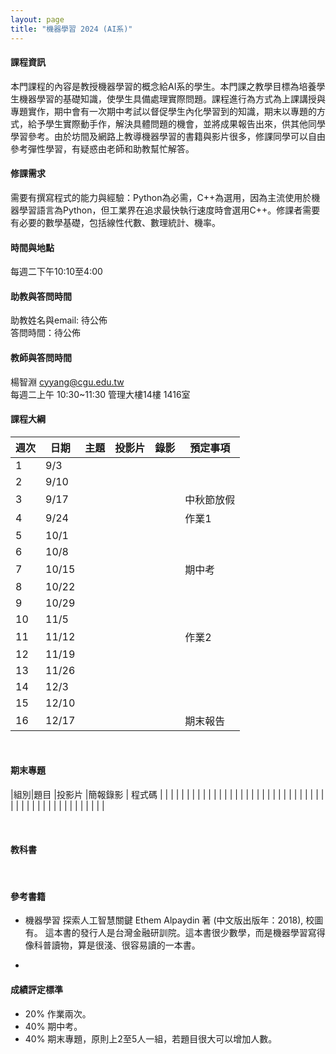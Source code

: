 ```yaml
---
layout: page
title: "機器學習 2024 (AI系)"
---
```

<!---
開課序號 63550
-->

#### 課程資訊
本門課程的內容是教授機器學習的概念給AI系的學生。本門課之教學目標為培養學生機器學習的基礎知識，使學生具備處理實際問題。課程進行為方式為上課講授與專題實作，期中會有一次期中考試以督促學生內化學習到的知識，期末以專題的方式，給予學生實際動手作，解決具體問題的機會，並將成果報告出來，供其他同學學習參考。由於坊間及網路上教導機器學習的書籍與影片很多，修課同學可以自由參考彈性學習，有疑惑由老師和助教幫忙解答。

#### 修課需求
需要有撰寫程式的能力與經驗：Python為必需，C++為選用，因為主流使用於機器學習語言為Python，但工業界在追求最快執行速度時會選用C++。修課者需要有必要的數學基礎，包括線性代數、數理統計、機率。

#### 時間與地點
每週二下午10:10至4:00<br/>

#### 助教與答問時間
助教姓名與email: 待公佈 <br/>
答問時間：待公佈  <br/>

#### 教師與答問時間
楊智淵 cyyang@cgu.edu.tw <br/>
每週二上午 10:30~11:30 管理大樓14樓 1416室<br/>

#### 課程大綱

|週次|日期  |主題                       |投影片     |錄影         | 預定事項 |
|--- |---   |---                        |---         |---         |---       |
|1   |9/3   |                           |            |            |          |
|2   |9/10  |                           |            |            |          |
|3   |9/17  |                           |            |            |中秋節放假|
|4   |9/24  |                           |            |            |作業1     |
|5   |10/1  |                           |            |            |          |
|6   |10/8  |                           |            |            |          |
|7   |10/15 |                           |            |            |期中考    |
|8   |10/22 |                           |            |            |          |
|9   |10/29 |                           |            |            |          |
|10  |11/5  |                           |            |            |          |
|11  |11/12 |                           |            |            |作業2     |
|12  |11/19 |                           |            |            |          |
|13  |11/26 |                           |            |            |          |
|14  |12/3  |                           |            |            |          |
|15  |12/10 |                           |            |            |          |
|16  |12/17 |                           |            |            |期末報告  |

<br/>

#### 期末專題

|組別|題目                               |投影片                  |簡報錄影 | 程式碼  |
|   |                                   |                        |        |         |
|   |                                   |                        |        |         |
|   |                                   |                        |        |         |
|   |                                   |                        |        |         |
|   |                                   |                        |        |         |
|   |                                   |                        |        |         |
|   |                                   |                        |        |         |
|   |                                   |                        |        |         |

<br/>

#### 教科書
<br/>

#### 參考書籍
- 機器學習 探索人工智慧關鍵 Ethem Alpaydin 著 (中文版出版年：2018), 校圖有。
這本書的發行人是台灣金融研訓院。這本書很少數學，而是機器學習寫得像科普讀物，算是很淺、很容易讀的一本書。

-
  
#### 成績評定標準
- 20% 作業兩次。
- 40% 期中考。
- 40% 期末專題，原則上2至5人一組，若題目很大可以增加人數。
